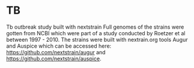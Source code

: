 # TB
Tb outbreak study built with nextstrain
Full genomes of the strains were gotten from NCBI which were part of a study conducted by Roetzer et al between 1997 - 2010.
The strains were built with nextrain.org tools Augur and Auspice which can be accessed here: https://github.com/nextstrain/augur and https://github.com/nextstrain/auspice.
